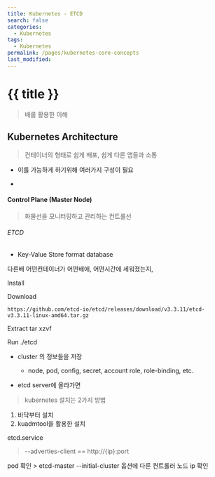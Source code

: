 ```yaml
---
title: Kubernetes - ETCD
search: false
categories:
  - Kubernetes
tags:
  - Kubernetes
permalink: /pages/kubernetes-core-concepts
last_modified:
---
```




# {{ title }}

> 배를 활용한 이해

## Kubernetes Architecture

> 컨테이너의 형태로 쉽게 배포, 쉽게 다른 앱들과 소통
- 이를 가능하게 하기위해 여러가지 구성이 필요

-
#### Control Plane (Master Node)
> 화물선을 모니터링하고 관리하는 컨트롤선


###### ETCD
- Key-Value Store format database

다른배 어떤컨테이너가 어떤배애, 어떤시간에 세워졌는지,


Install

Download
```
https://github.com/etcd-io/etcd/releases/download/v3.3.11/etcd-v3.3.11-linux-amd64.tar.gz
```
Extract
tar xzvf

Run
./etcd

- cluster 의 정보들을 저장
  - node, pod, config, secret, account role, role-binding, etc.

- etcd server에 올라가면



> kubernetes 설치는 2가지 방법
1. 바닥부터 설치
2. kuadmtool을 활용한 설치

etcd.service
> --adverties-client == http://{ip}:port

pod 확인 > etcd-master
--initial-cluster 옵션에 다른 컨트롤러 노드 ip 확인
